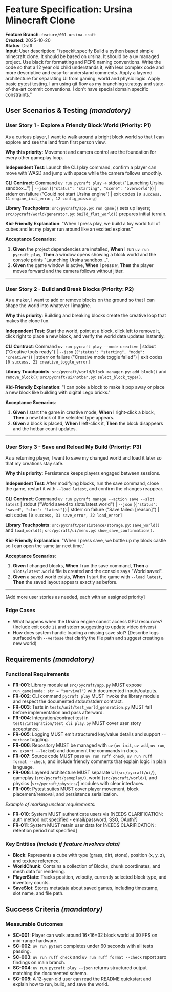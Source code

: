 # Feature Specification: Ursina Minecraft Clone

**Feature Branch**: `feature/001-ursina-craft`  
**Created**: 2025-10-20  
**Status**: Draft  
**Input**: User description: "/speckit.specify Build a python based simple minecraft clone. It should be based on ursina. It should be a uv managed project. Use black for formatting and PEP8 naming conventions. Write the code so that a 12 year old child understands it, with less complex code and more descriptive and easy-to-understand comments. Apply a layered architecture for separating UI from gaming, world and physic logic. Apply basic pytest testing. I am using git flow as my branching strategy and state-of-the-art commit conventions. I don't have special domain specific constraints."

## User Scenarios & Testing *(mandatory)*

### User Story 1 - Explore a Friendly Block World (Priority: P1)

As a curious player, I want to walk around a bright block world so that I can explore and see the land from first person view.

**Why this priority**: Movement and camera control are the foundation for every other gameplay loop.

**Independent Test**: Launch the CLI play command, confirm a player can move with WASD and jump with space while the camera follows smoothly.

**CLI Contract**: Command `uv run pycraft play` → stdout ("Launching Ursina sandbox...") | `--json` (`{"status": "starting", "scene": "overworld"}`) | stderr on failure ("Could not start Ursina engine") | exit codes `[0 success, 11 engine_init_error, 12 config_missing]`

**Library Touchpoints**: `src/pycraft/app.py`: `run_game()` sets up layers; `src/pycraft/world/generator.py`: `build_flat_world()` prepares initial terrain.

**Kid-Friendly Explanation**: "When I press play, we build a toy world full of cubes and let my player run around like an excited explorer."

**Acceptance Scenarios**:

1. **Given** the project dependencies are installed, **When** I run `uv run pycraft play`, **Then** a window opens showing a block world and the console prints "Launching Ursina sandbox...".
2. **Given** the game window is active, **When** I press `W`, **Then** the player moves forward and the camera follows without jitter.

---

### User Story 2 - Build and Break Blocks (Priority: P2)

As a maker, I want to add or remove blocks on the ground so that I can shape the world into whatever I imagine.

**Why this priority**: Building and breaking blocks create the creative loop that makes the clone fun.

**Independent Test**: Start the world, point at a block, click left to remove it, click right to place a new block, and verify the world data updates instantly.

**CLI Contract**: Command `uv run pycraft play --mode creative` | stdout ("Creative tools ready") | `--json` (`{"status": "starting", "mode": "creative"}`) | stderr on failure ("Creative mode toggle failed") | exit codes `[0 success, 21 creative_toggle_error]`

**Library Touchpoints**: `src/pycraft/world/block_manager.py`: `add_block()` and `remove_block()`; `src/pycraft/ui/hotbar.py`: `select_block_type()`.

**Kid-Friendly Explanation**: "I can poke a block to make it pop away or place a new block like building with digital Lego bricks."

**Acceptance Scenarios**:

1. **Given** I start the game in creative mode, **When** I right-click a block, **Then** a new block of the selected type appears.
2. **Given** a block is placed, **When** I left-click it, **Then** the block disappears and the hotbar count updates.

---

### User Story 3 - Save and Reload My Build (Priority: P3)

As a returning player, I want to save my changed world and load it later so that my creations stay safe.

**Why this priority**: Persistence keeps players engaged between sessions.

**Independent Test**: After modifying blocks, run the save command, close the game, restart it with `--load latest`, and confirm the changes reappear.

**CLI Contract**: Command `uv run pycraft manage --action save --slot latest` | stdout ("World saved to slots/latest.world") | `--json` (`{"status": "saved", "slot": "latest"}`) | stderr on failure ("Save failed: [reason]") | exit codes `[0 success, 31 save_error, 32 load_error]`

**Library Touchpoints**: `src/pycraft/persistence/storage.py`: `save_world()` and `load_world()`; `src/pycraft/ui/menu.py`: `show_save_confirmation()`.

**Kid-Friendly Explanation**: "When I press save, we bottle up my block castle so I can open the same jar next time."

**Acceptance Scenarios**:

1. **Given** I changed blocks, **When** I run the save command, **Then** a `slots/latest.world` file is created and the console says "World saved".
2. **Given** a saved world exists, **When** I start the game with `--load latest`, **Then** the saved layout appears exactly as before.

---

[Add more user stories as needed, each with an assigned priority]

### Edge Cases

- What happens when the Ursina engine cannot access GPU resources? (Include exit code `11` and stderr suggesting to update video drivers)
- How does system handle loading a missing save slot? (Describe logs surfaced with `--verbose` that clarify the file path and suggest creating a new world)

## Requirements *(mandatory)*

### Functional Requirements

- **FR-001**: Library module at `src/pycraft/app.py` MUST expose `run_game(mode: str = "survival")` with documented inputs/outputs.
- **FR-002**: CLI command `pycraft play` MUST invoke the library module and respect the documented stdout/stderr contract.
- **FR-003**: Tests in `tests/unit/test_world_generation.py` MUST fail before implementation and pass afterward.
- **FR-004**: Integration/contract test in `tests/integration/test_cli_play.py` MUST cover user story acceptance.
- **FR-005**: Logging MUST emit structured key/value details and support `--verbose` toggling.
- **FR-006**: Repository MUST be managed with `uv` (`uv init`, `uv add`, `uv run`, `uv export --locked`) and document the commands in docs.
- **FR-007**: Source code MUST pass `uv run ruff check`, `uv run ruff format --check`, and include friendly comments that explain logic in plain language.
- **FR-008**: Layered architecture MUST separate UI (`src/pycraft/ui/`), gameplay (`src/pycraft/gameplay/`), world (`src/pycraft/world/`), and physics (`src/pycraft/physics/`) modules with clear interfaces.
- **FR-009**: Pytest suites MUST cover player movement, block placement/removal, and persistence serialization.

*Example of marking unclear requirements:*

- **FR-010**: System MUST authenticate users via [NEEDS CLARIFICATION: auth method not specified - email/password, SSO, OAuth?]
- **FR-011**: System MUST retain user data for [NEEDS CLARIFICATION: retention period not specified]

### Key Entities *(include if feature involves data)*

- **Block**: Represents a cube with type (grass, dirt, stone), position (x, y, z), and texture reference.
- **WorldChunk**: Contains a collection of Blocks, chunk coordinates, and mesh data for rendering.
- **PlayerState**: Tracks position, velocity, currently selected block type, and inventory counts.
- **SaveSlot**: Stores metadata about saved games, including timestamp, slot name, and file path.

## Success Criteria *(mandatory)*

### Measurable Outcomes

- **SC-001**: Player can walk around 16×16×32 block world at 30 FPS on mid-range hardware.
- **SC-002**: `uv run pytest` completes under 60 seconds with all tests passing.
- **SC-003**: `uv run ruff check` and `uv run ruff format --check` report zero findings on main branch.
- **SC-004**: `uv run pycraft play --json` returns structured output matching the documented schema.
- **SC-005**: A 12-year-old user can read the README quickstart and explain how to run, build, and save the world.
